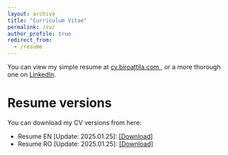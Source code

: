 ```yaml
---
layout: archive
title: "Curriculum Vitae"
permalink: /cv/
author_profile: true
redirect_from:
  - /resume
---
```

You can view my simple resume at <a target="_new" href="https://cv.biroattila.com"> cv.biroattila.com </a>, or a more thorough one on <a target="_new" href="https://www.linkedin.com/in/biroattila"> LinkedIn</a>.

 
Resume versions
======
You can download my CV versions from here:
  * Resume EN [Update: 2025.01.25]: <a target="_new" href="http://biroka.github.io/files/CV_AttilaBiro_EN.pdf">[Download]</a> 
  * Resume RO [Update: 2025.01.25]: <a target="_new" href="http://biroka.github.io/files/CV_AttilaBiro_RO.pdf">[Download]</a> 

